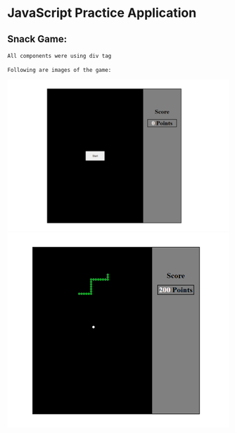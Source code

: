 # JavaScript Practice Application

## Snack Game:
```
All components were using div tag

Following are images of the game:
```
![](images/snack/1.png)
![](images/snack/2.png)
